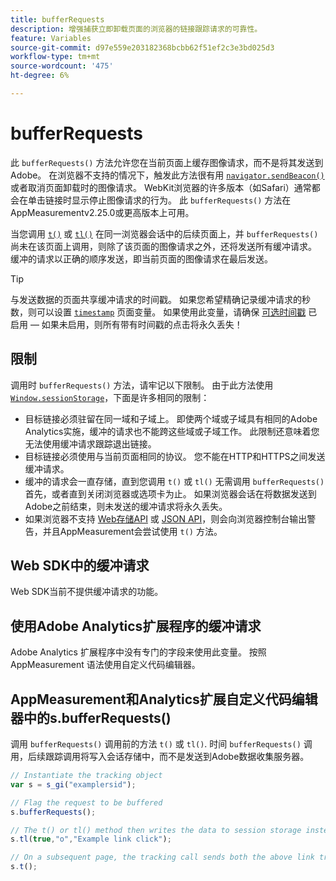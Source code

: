 ```yaml
---
title: bufferRequests
description: 增强捕获立即卸载页面的浏览器的链接跟踪请求的可靠性。
feature: Variables
source-git-commit: d97e559e203182368bcbb62f51ef2c3e3bd025d3
workflow-type: tm+mt
source-wordcount: '475'
ht-degree: 6%

---
```


# bufferRequests

此 `bufferRequests()` 方法允许您在当前页面上缓存图像请求，而不是将其发送到Adobe。 在浏览器不支持的情况下，触发此方法很有用 [`navigator.sendBeacon()`](https://developer.mozilla.org/zh-CN/docs/Web/API/Navigator/sendBeacon) 或者取消页面卸载时的图像请求。 WebKit浏览器的许多版本（如Safari）通常都会在单击链接时显示停止图像请求的行为。 此 `bufferRequests()` 方法在AppMeasurementv2.25.0或更高版本上可用。

当您调用 [`t()`](t-method.md) 或 [`tl()`](tl-method.md) 在同一浏览器会话中的后续页面上，并 `bufferRequests()` 尚未在该页面上调用，则除了该页面的图像请求之外，还将发送所有缓冲请求。 缓冲的请求以正确的顺序发送，即当前页面的图像请求在最后发送。

>[!TIP]
>
>与发送数据的页面共享缓冲请求的时间戳。 如果您希望精确记录缓冲请求的秒数，则可以设置 [`timestamp`](../page-vars/timestamp.md) 页面变量。 如果使用此变量，请确保 [可选时间戳](/help/technotes/timestamps-optional.md) 已启用 — 如果未启用，则所有带有时间戳的点击将永久丢失！

## 限制

调用时 `bufferRequests()` 方法，请牢记以下限制。 由于此方法使用 [`Window.sessionStorage`](https://developer.mozilla.org/en-US/docs/Web/API/Web_Storage_API)，下面是许多相同的限制：

* 目标链接必须驻留在同一域和子域上。 即使两个域或子域具有相同的Adobe Analytics实施，缓冲的请求也不能跨这些域或子域工作。 此限制还意味着您无法使用缓冲请求跟踪退出链接。
* 目标链接必须使用与当前页面相同的协议。 您不能在HTTP和HTTPS之间发送缓冲请求。
* 缓冲的请求会一直存储，直到您调用 `t()` 或 `tl()` 无需调用 `bufferRequests()` 首先，或者直到关闭浏览器或选项卡为止。 如果浏览器会话在将数据发送到Adobe之前结束，则未发送的缓冲请求将永久丢失。
* 如果浏览器不支持 [Web存储API](https://developer.mozilla.org/en-US/docs/Web/API/Web_Storage_API) 或 [JSON API](https://developer.mozilla.org/en-US/docs/Web/JavaScript/Reference/Global_Objects/JSON)，则会向浏览器控制台输出警告，并且AppMeasurement会尝试使用 `t()` 方法。

## Web SDK中的缓冲请求

Web SDK当前不提供缓冲请求的功能。

## 使用Adobe Analytics扩展程序的缓冲请求

Adobe Analytics 扩展程序中没有专门的字段来使用此变量。 按照 AppMeasurement 语法使用自定义代码编辑器。

## AppMeasurement和Analytics扩展自定义代码编辑器中的s.bufferRequests()

调用 `bufferRequests()` 调用前的方法 `t()` 或 `tl()`. 时间 `bufferRequests()` 调用，后续跟踪调用将写入会话存储中，而不是发送到Adobe数据收集服务器。

```js
// Instantiate the tracking object
var s = s_gi("examplersid");

// Flag the request to be buffered
s.bufferRequests();

// The t() or tl() method then writes the data to session storage instead of sending it to Adobe
s.tl(true,"o","Example link click");

// On a subsequent page, the tracking call sends both the above link tracking call and the page view call
s.t();
```

<!-- TODO: insert a link to this page in AppMeasurement release notes, and also add content to Analytics release notes -->